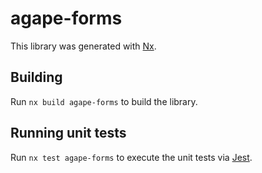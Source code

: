 # agape-forms

This library was generated with [Nx](https://nx.dev).

## Building

Run `nx build agape-forms` to build the library.

## Running unit tests

Run `nx test agape-forms` to execute the unit tests via [Jest](https://jestjs.io).
